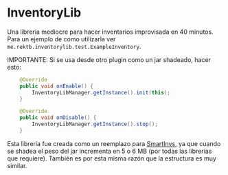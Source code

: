 # InventoryLib
Una librería mediocre para hacer inventarios improvisada en 40 minutos.
Para un ejemplo de como utilizarla ver `me.rektb.inventorylib.test.ExampleInventory`.

IMPORTANTE: Si se usa desde otro plugin como un jar shadeado, hacer esto:
```java
    @Override
    public void onEnable() {
        InventoryLibManager.getInstance().init(this);
    }

    @Override
    public void onDisable() {
        InventoryLibManager.getInstance().stop();
    }
```

Esta librería fue creada como un reemplazo para 
[SmartInvs](https://github.com/MinusKube/SmartInvs), ya que cuando se shadea
el peso del jar incrementa en 5 o 6 MB (por todas las librerías que requiere).
También es por esta misma razón que la estructura es muy similar.
